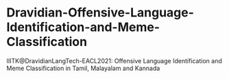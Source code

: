 # Dravidian-Offensive-Language-Identification-and-Meme-Classification
IIITK@DravidianLangTech-EACL2021: Offensive Language Identification and Meme Classification in Tamil, Malayalam and Kannada
